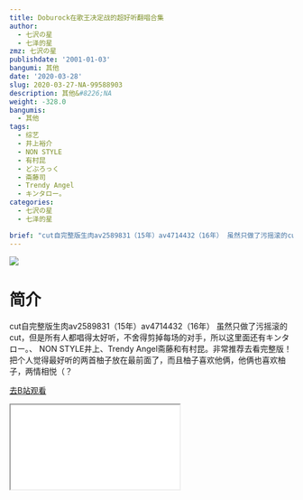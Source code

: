 ```yaml
---
title: Doburock在歌王决定战的超好听翻唱合集
author:
  - 七沢の星
  - 七泽的星
zmz: 七沢の星
publishdate: '2001-01-03'
bangumi: 其他
date: '2020-03-28'
slug: 2020-03-27-NA-99588903
description: 其他&#8226;NA
weight: -328.0
bangumis:
  - 其他
tags:
  - 综艺
  - 井上裕介
  - NON STYLE
  - 有村昆
  - どぶろっく
  - 斋藤司
  - Trendy Angel
  - キンタロー。
categories:
  - 七沢の星
  - 七泽的星

brief: "cut自完整版生肉av2589831（15年）av4714432（16年） 虽然只做了污摇滚的cut，但是所有人都唱得太好听，不舍得剪掉每场的对手，所以这里面还有キンタロー。、 NON STYLE井上、Trendy Angel斋藤和有村昆。非常推荐去看完整版！ 把个人觉得最好听的两首柚子放在最前面了，而且柚子喜欢他俩，他俩也喜欢柚子，两情相悦（？"
---
```

![](https://raw.githubusercontent.com/tcgriffith/owaraisite/master/static/tmpimg/be03d8162c3e6c9d24a8cd3cdb238e3d01d51572.jpg.480.jpg)
# 简介  
cut自完整版生肉av2589831（15年）av4714432（16年）
虽然只做了污摇滚的cut，但是所有人都唱得太好听，不舍得剪掉每场的对手，所以这里面还有キンタロー。、 NON STYLE井上、Trendy Angel斋藤和有村昆。非常推荐去看完整版！
把个人觉得最好听的两首柚子放在最前面了，而且柚子喜欢他俩，他俩也喜欢柚子，两情相悦（？  

[去B站观看](https://www.bilibili.com/video/av99588903/)
<div class ="resp-container"><iframe class="testiframe" src="//player.bilibili.com/player.html?aid=99588903"", scrolling="no", allowfullscreen="true" > </iframe></div> 
